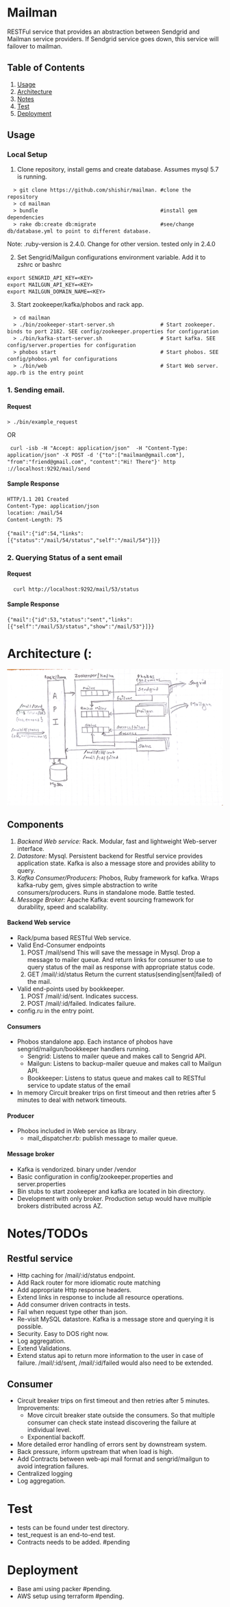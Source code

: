 # Mailman

RESTFul service that provides an abstraction between Sendgrid and Mailman service providers. If Sendgrid service goes down, this service will failover to mailman.

## Table of Contents

1. [Usage](#usage)
1. [Architecture](#arch)
1. [Notes](#todos)
1. [Test](#test)
1. [Deployment](#test)


## <a name="usage"></a>Usage
### <a name="local-setup"></a>Local Setup

1. Clone repository, install gems and create database. Assumes mysql 5.7 is running.

```
  > git clone https://github.com/shishir/mailman. #clone the repository
  > cd mailman
  > bundle                                        #install gem dependencies
  > rake db:create db:migrate                     #see/change db/database.yml to point to different database.
```
Note: .ruby-version is 2.4.0. Change for other version. tested only in 2.4.0

2. Set Sengrid/Mailgun configurations environment variable. Add it to zshrc or bashrc

```
export SENGRID_API_KEY=<KEY>
export MAILGUN_API_KEY=<KEY>
export MAILGUN_DOMAIN_NAME=<KEY>
```

3. Start zookeeper/kafka/phobos and rack app.

```
  > cd mailman
  > ./bin/zookeeper-start-server.sh               # Start zookeeper. binds to port 2182. SEE config/zookeeper.properties for configuration
  > ./bin/kafka-start-server.sh                   # Start kafka. SEE config/server.properties for configuration
  > phobos start                                  # Start phobos. SEE config/phobos.yml for configurations
  > ./bin/web                                     # Start Web server. app.rb is the entry point
```

### <a name="send-email"></a>1. Sending email.
#### Request
```
> ./bin/example_request
```
OR

```
 curl -isb -H "Accept: application/json"  -H "Content-Type: application/json" -X POST -d '{"to":["mailman@gmail.com"], "from":"friend@gmail.com", "content":"Hi! There"}' http
://localhost:9292/mail/send
```

#### Sample Response
```
HTTP/1.1 201 Created
Content-Type: application/json
location: /mail/54
Content-Length: 75

{"mail":{"id":54,"links":[{"status":"/mail/54/status","self":"/mail/54"}]}}
```

### 2. Querying Status of a sent email
####  Request
```
  curl http://localhost:9292/mail/53/status
```
#### Sample Response
```
{"mail":{"id":53,"status":"sent","links":[{"self":"/mail/53/status","show":"/mail/53"}]}}
```



# <a name="arch"></a>Architecture (:
![Mailman](https://raw.githubusercontent.com/shishir/mailman/master/doc/arch.jpg)

## Components

1. *Backend Web service:* Rack. Modular, fast and lightweight Web-server interface.
2. *Datastore:* Mysql. Persistent backend for Restful service provides application state.
  Kafka is also a message store and provides ability to query.
3. *Kafka Consumer/Producers:* Phobos, Ruby framework for kafka. Wraps kafka-ruby gem, gives simple abstraction to write consumers/producers. Runs in standalone mode. Battle tested.
4. *Message Broker:* Apache Kafka: event sourcing framework for durability, speed and scalability.

#### Backend Web service
  - Rack/puma based RESTful Web service.
  - Valid End-Consumer endpoints
      1. POST /mail/send
   This will save the message in Mysql. Drop a message to mailer queue. And return links for consumer to use to query status of the mail as response with appropriate status code.
      2. GET /mail/:id/status
   Return the current status(sending|sent|failed) of the mail.
  - Valid end-points used by bookkeeper.
      1. POST /mail/:id/sent. Indicates success.
      2. POST /mail/:id/failed. Indicates failure.
  - config.ru in the entry point.

#### Consumers
  - Phobos standalone app. Each instance of phobos have sengrid/mailgun/bookkeeper handlers running.
    - Sengrid: Listens to mailer queue and makes call to Sengrid API.
    - Mailgun: Listens to backup-mailer queuue and makes call to Mailgun API.
    - Bookkeeper: Listens to status queue and makes call to RESTful service to update status of the email
  - In memory Circuit breaker trips on first timeout and then retries after 5 minutes to deal with network timeouts.

#### Producer
  - Phobos included in Web service as library.
    - mail_dispatcher.rb: publish message to mailer queue.

#### Message broker
  - Kafka is vendorized. binary under /vendor
  - Basic configuration in config/zookeeper.properties and server.properties
  - Bin stubs to start zookeeper and kafka are located in bin directory.
  - Development with only broker. Production setup would have multiple brokers distributed across AZ.

# <a name="todos"></a>Notes/TODOs
## Restful service
- Http caching for /mail/:id/status endpoint.
- Add Rack router for more idiomatic route matching
- Add appropriate Http response headers.
- Extend links in response to include all resource operations.
- Add consumer driven contracts in tests.
- Fail when request type other than json.
- Re-visit MySQL datastore. Kafka is a message store and querying it is possible.
- Security. Easy to DOS right now.
- Log aggregation.
- Extend Validations.
- Extend status api to return more information to the user in case of failure. /mail/:id/sent, /mail/:id/failed would also need to be extended.


## Consumer
-  Circuit breaker trips on first timeout and then retries after 5 minutes. Improvements:
    - Move circuit breaker state outside the consumers. So that multiple consumer can check state instead discovering the failure at individual level.
    - Exponential backoff.
- More detailed error handling of errors sent by downstream system.
- Back pressure, inform upstream that when load is high.
- Add Contracts between web-api mail format and sengrid/mailgun to avoid integration failures.
- Centralized logging
- Log aggregation.

# <a name="test"></a>Test
  - tests can be found under test directory.
  - test_request is an end-to-end test.
  - Contracts needs to be added. #pending

# <a name="deployment"></a>Deployment
  - Base ami using packer #pending.
  - AWS setup using terraform #pending.






